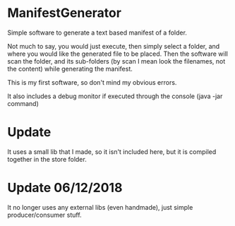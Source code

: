 # ManifestGenerator
Simple software to generate a text based manifest of a folder.

Not much to say, you would just execute, then simply select a folder, and where you would like the generated file to be placed.
Then the software will scan the folder, and its sub-folders (by scan I mean look the filenames, not the content) while generating
the manifest.

This is my first software, so don't mind my obvious errors.

It also includes a debug monitor if executed through the console (java -jar command)

# Update

It uses a small lib that I made, so it isn't included here, but it is compiled together in the store folder.

# Update 06/12/2018

It no longer uses any external libs (even handmade), just simple producer/consumer stuff.
